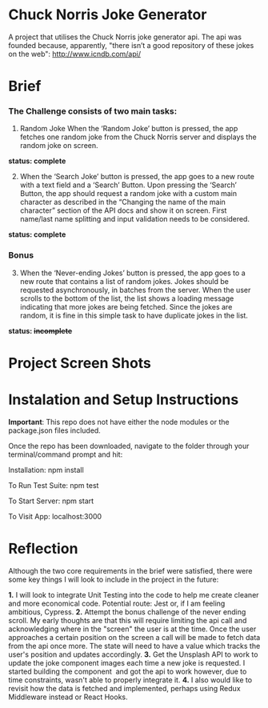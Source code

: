 # Chuck Norris Joke Generator

A project that utilises the Chuck Norris joke generator api. 
The api was founded because, apparently, "there isn’t a good repository of these jokes on the web":
http://www.icndb.com/api/

# Brief
### The Challenge consists of two main tasks:
1. Random Joke
When the ‘Random Joke’ button is pressed, the app fetches one random joke from the Chuck
Norris server and displays the random joke on screen.

**status: complete**

2. When the ‘Search Joke’ button is pressed, the app goes to a new route with a text field and a
‘Search’ Button. Upon pressing the ‘Search’ Button, the app should request a random joke with
a custom main character as described in the “Changing the name of the main character” section
of the API docs and show it on screen.
First name/last name splitting and input validation needs to be considered.

**status: complete**

### Bonus
3. When the ‘Never-ending Jokes’ button is pressed, the app goes to a new route that contains a
list of random jokes. Jokes should be requested asynchronously, in batches from the server.
When the user scrolls to the bottom of the list, the list shows a loading message indicating that
more jokes are being fetched.
Since the jokes are random, it is fine in this simple task to have duplicate jokes in the list.

**status: ~~incomplete~~**

# Project Screen Shots

# Instalation and Setup Instructions
**Important**: This repo does not have either the node modules or the package.json files included.

Once the repo has been downloaded, navigate to the folder through your terminal/command prompt and hit:

Installation:
npm install

To Run Test Suite:
npm test

To Start Server:
npm start

To Visit App:
localhost:3000

# Reflection
Although the two core requirements in the brief were satisfied, there were some key things I will look to include in the project in the future:

**1.** I will look to integrate Unit Testing into the code to help me create cleaner and more economical code. Potential route: Jest or, if I am feeling ambitious, Cypress.
**2.** Attempt the bonus challenge of the never ending scroll. 
        My early thoughts are that this will require limiting the api call and acknowledging where in the "screen" the user is at the time.
        Once the user approaches a certain position on the screen a call will be made to fetch data from the api once more.
        The state will need to have a value which tracks the user's position and updates accordingly.
**3.** Get the Unsplash API to work to update the joke component images each time a new joke is requested. 
        I started building the component <Image /> and got the api to work however, due to time constraints, wasn't able to properly integrate it.
**4.** I also would like to revisit how the data is fetched and implemented, perhaps using Redux Middleware instead or React Hooks.
